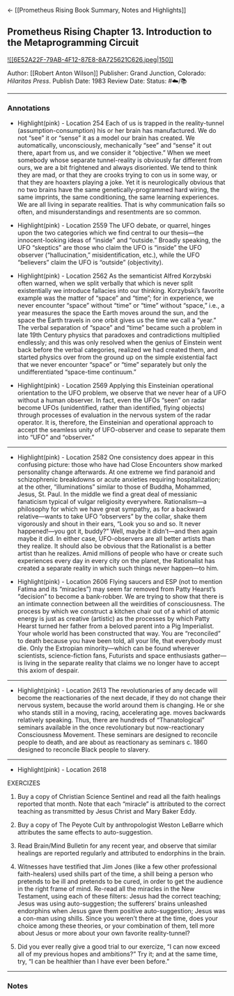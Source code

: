 <- [[Prometheus Rising Book Summary, Notes and Highlights]]
## Prometheus Rising Chapter 13. Introduction to the Metaprogramming Circuit

[ ![[6E52A22F-79AB-4F12-87E8-8A725621C626.jpeg|150]] ](https://www.amazon.com/Prometheus-Rising-Robert-Anton-Wilson/dp/0692710604/ref=mp_s_a_1_1?crid=MOVPIIBIMV2J&keywords=prometheus+rising&qid=1657671254&sprefix=prometh%2Caps%2C152&sr=8-1)

Author: [[Robert Anton Wilson]]
Publisher: Grand Junction, Colorado: _Hilaritas Press_.
Publish Date: 1983
Review Date:
Status: #☁️/📚 

___

### Annotations

 - Highlight(pink) - Location 254
Each of us is trapped in the reality-tunnel (assumption-consumption) his or her brain has manufactured. We do not “see” it or “sense” it as a model our brain has created. We automatically, unconsciously, mechanically “see” and “sense” it out there, apart from us, and we consider it “objective.” When we meet somebody whose separate tunnel-reality is obviously far different from ours, we are a bit frightened and always disoriented. We tend to think they are mad, or that they are crooks trying to con us in some way, or that they are hoaxters playing a joke. Yet it is neurologically obvious that no two brains have the same genetically-programmed hard wiring, the same imprints, the same conditioning, the same learning experiences. We are all living in separate realities. That is why communication fails so often, and misunderstandings and resentments are so common.

- Highlight(pink) - Location 2559
The UFO debate, or quarrel, hinges upon the two categories which we find central to our thesis—the innocent-looking ideas of “inside” and “outside.” Broadly speaking, the UFO “skeptics” are those who claim the UFO is “inside” the UFO observer (“hallucination,” misidentification, etc.), while the UFO “believers” claim the UFO is “outside” (objectivity).

- Highlight(pink) - Location 2562
As the semanticist Alfred Korzybski often warned, when we split verbally that which is never split existentially we introduce fallacies into our thinking. Korzybski’s favorite example was the matter of “space” and “time”; for in experience, we never encounter “space” without “time” or “time” without “space,” i.e., a year measures the space the Earth moves around the sun, and the space the Earth travels in one orbit gives us the time we call a “year.” The verbal separation of “space” and “time” became such a problem in late 19th Century physics that paradoxes and contradictions multiplied endlessly; and this was only resolved when the genius of Einstein went back before the verbal categories, realized we had created them, and started physics over from the ground up on the simple existential fact that we never encounter “space” or “time” separately but only the undifferentiated “space-time continuum.”

- Highlight(pink) - Location 2569
Applying this Einsteinian operational orientation to the UFO problem, we observe that we never hear of a UFO without a human observer. In fact, even the UFOs “seen” on radar become UFOs (unidentified, rather than identified, flying objects) through processes of evaluation in the nervous system of the radar operator. It is, therefore, the Einsteinian and operational approach to accept the seamless unity of UFO-observer and cease to separate them into “UFO” and “observer.”

---

- Highlight(pink) - Location 2582
One consistency does appear in this confusing picture: those who have had Close Encounters show marked personality change afterwards. At one extreme we find paranoid and schizophrenic breakdowns or acute anxieties requiring hospitalization; at the other, “illuminations” similar to those of Buddha, Mohammed, Jesus, St. Paul. In the middle we find a great deal of messianic fanaticism typical of vulgar religiosity everywhere. Rationalism—a philosophy for which we have great sympathy, as for a backward relative—wants to take UFO “observers” by the collar, shake them vigorously and shout in their ears, “Look you so and so. It never happened!—you got it, buddy?” Well, maybe it didn’t—and then again maybe it did. In either case, UFO-observers are all better artists than they realize. It should also be obvious that the Rationalist is a better artist than he realizes. Amid millions of people who have or create such experiences every day in every city on the planet, the Rationalist has created a separate reality in which such things never happen—to him.

- Highlight(pink) - Location 2606
Flying saucers and ESP (not to mention Fatima and its “miracles”) may seem far removed from Patty Hearst’s “decision” to become a bank-robber. We are trying to show that there is an intimate connection between all the weirdities of consciousness. The process by which we construct a kitchen chair out of a whirl of atomic energy is just as creative (artistic) as the processes by which Patty Hearst turned her father from a beloved parent into a Pig Imperialist. Your whole world has been constructed that way. You are “reconciled” to death because you have been told, all your life, that everybody must die. Only the Extropian minority—which can be found wherever scientists, science-fiction fans, Futurists and space enthusiasts gather—is living in the separate reality that claims we no longer have to accept this axiom of despair.

---

- Highlight(pink) - Location 2613
The revolutionaries of any decade will become the reactionaries of the next decade, if they do not change their nervous system, because the world around them is changing. He or she who stands still in a moving, racing, accelerating age. moves backwards relatively speaking. Thus, there are hundreds of “Thanatological” seminars available in the once revolutionary but now-reactionary Consciousness Movement. These seminars are designed to reconcile people to death, and are about as reactionary as seminars c. 1860 designed to reconcile Black people to slavery.

---

- Highlight(pink) - Location 2618

EXERCIZES

1. Buy a copy of Christian Science Sentinel and read all the faith healings reported that month. Note that each “miracle” is attributed to the correct teaching as transmitted by Jesus Christ and Mary Baker Eddy.

2. Buy a copy of The Peyote Cult by anthropologist Weston LeBarre which attributes the same effects to auto-suggestion.

3. Read Brain/Mind Bulletin for any recent year, and observe that similar healings are reported regularly and attributed to endorphins in the brain.

4. Witnesses have testified that Jim Jones (like a few other professional faith-healers) used shills part of the time, a shill being a person who pretends to be ill and pretends to be cured, in order to get the audience in the right frame of mind. Re-read all the miracles in the New Testament, using each of these filters: Jesus had the correct teaching; Jesus was using auto-suggestion; the sufferers’ brains unleashed endorphins when Jesus gave them positive auto-suggestion; Jesus was a con-man using shills. Since you weren’t there at the time, does your choice among these theories, or your combination of them, tell more about Jesus or more about your own favorite reality-tunnel?

5. Did you ever really give a good trial to our exercize, “I can now exceed all of my previous hopes and ambitions?” Try it; and at the same time, try, “I can be healthier than I have ever been before.”

___

### Notes

